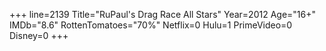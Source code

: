 +++
line=2139
Title="RuPaul's Drag Race All Stars"
Year=2012
Age="16+"
IMDb="8.6"
RottenTomatoes="70%"
Netflix=0
Hulu=1
PrimeVideo=0
Disney=0
+++

